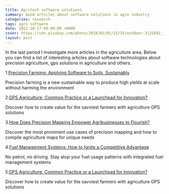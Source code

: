 ```yaml
---
title: Agritech software solutions
summary: Good articles about software solutions in agro industry
categories: research
tags: agro software
date: 2021-10-17 09:09:09 +0000
cover: https://cdn.pixabay.com/photo/2018/02/02/15/35/outdoor-3125692_1280.jpg
layout: post
---
```


In the last period I investigate more articles in the agriculture area. Below you can find a list of interesting articles about software technologies about precision agriculture, gps solutions in agriculture and others.

1.[Precision Farming: Applying Software to Soils, Sustainably](https://intellias.com/precision-farming-software/)

Precision farming is a new sustainable way to produce high yields at scale without harming the environment

2.[GPS Agriculture: Common Practice or a Launchpad for Innovation?](https://intellias.com/gps-agriculture/)

Discover how to create value for the savviest farmers with agriculture GPS solutions

3.[How Does Precision Mapping Empower Agribusinesses to Flourish?](https://intellias.com/how-does-precision-mapping-empower-agribusinesses-to-flourish/)

Discover the most prominent use cases of precision mapping and how to compile agriculture maps for unique needs

4.[Fuel Management Systems: How to Ignite a Competitive Advantage](https://intellias.com/how-to-create-fuel-management-system-with-fleets-telematics/)

No petrol, no driving. Stay atop your fuel usage patterns with integrated fuel management systems

5.[GPS Agriculture: Common Practice or a Launchpad for Innovation?](https://intellias.com/gps-agriculture/)

Discover how to create value for the savviest farmers with agriculture GPS solutions
